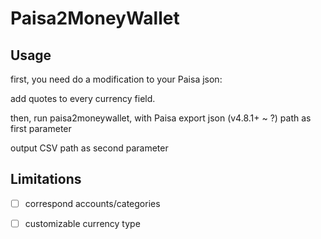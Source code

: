 # Paisa2MoneyWallet

## Usage

first, you need do a modification to your Paisa json:

add quotes to every currency field.

then, run paisa2moneywallet, with Paisa export json (v4.8.1+ ~ ?) path as first parameter

output CSV path as second parameter

## Limitations

- [ ] correspond accounts/categories
- [ ] customizable currency type

